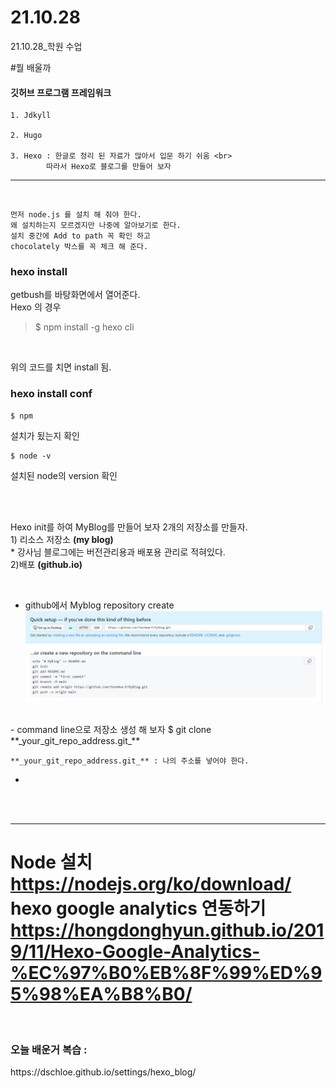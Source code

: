 # 21.10.28
21.10.28_학원 수업
<br>


#뭘 배울까


 <h4> 깃허브 프로그램 프레임워크 </h4>

    1. Jdkyll

    2. Hugo

    3. Hexo : 한글로 정리 된 자료가 많아서 입문 하기 쉬움 <br>
            따라서 Hexo로 블로그를 만들어 보자 

<hr>
<br>

    먼저 node.js 를 설치 해 줘야 한다. 
    왜 설치하는지 모르겠지만 나중에 알아보기로 한다. 
    설치 중간에 Add to path 꼭 확인 하고 
    chocolately 박스를 꼭 체크 해 준다. 


<h3> hexo install <br></h3>
    getbush를 바탕화면에서 열어준다. <br>
Hexo 의 경우  <br>

 >$ npm install -g hexo cli
<br>

위의 코드를 치면 install 됨.

    
<h3> hexo install conf <br></h3>

    $ npm 

설치가 됬는지 확인 

    $ node -v

설치된 node의 version 확인 

<br>
<br>

Hexo init를 하여 MyBlog를 만들어 보자 
2개의 저장소를 만들자. <br>
    1) 리소스 저장소 **(my blog)** <br>
        * 강사님 블로그에는 버전관리용과 배포용 관리로 적혀있다.  <br>
    2)배포 **(github.io)** <br>
    
<br>

- github에서 Myblog repository create
  ![img.png](img.png)
<br>
- command line으로 저장소 생성 해 보자
$ git clone **_your_git_repo_address.git_**

    **_your_git_repo_address.git_** : 나의 주소를 넣어야 한다. 
- 

<br>
<br>
<hr>




Node 설치 https://nodejs.org/ko/download/ <br>
hexo google analytics 연동하기 <br>
https://hongdonghyun.github.io/2019/11/Hexo-Google-Analytics-%EC%97%B0%EB%8F%99%ED%95%98%EA%B8%B0/
= 

<br>
 <h3> 오늘 배운거 복습 :</h3>
https://dschloe.github.io/settings/hexo_blog/